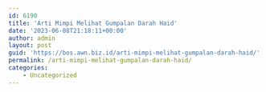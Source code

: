 ```yaml
---
id: 6190
title: 'Arti Mimpi Melihat Gumpalan Darah Haid'
date: '2023-06-08T21:18:11+00:00'
author: admin
layout: post
guid: 'https://bos.awn.biz.id/arti-mimpi-melihat-gumpalan-darah-haid/'
permalink: /arti-mimpi-melihat-gumpalan-darah-haid/
categories:
    - Uncategorized
---
```


